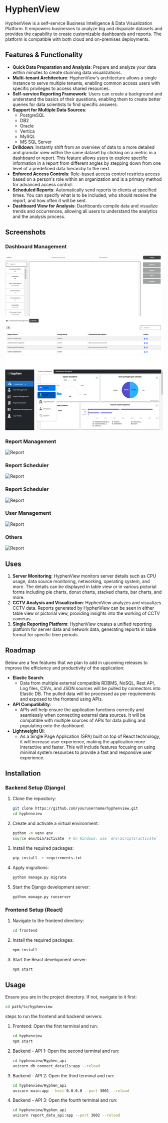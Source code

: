 # HyphenView

HyphenView is a self-service Business Intelligence & Data Visualization Platform. It empowers businesses to analyze big and disparate datasets and provides the capability to create customizable dashboards and reports. The platform is compatible with both cloud and on-premises deployments.

## Features & Functionality

- **Quick Data Preparation and Analysis**: Prepare and analyze your data within minutes to create stunning data visualizations.
- **Multi-tenant Architecture**: HyphenView's architecture allows a single instance to serve multiple tenants, enabling common access users with specific privileges to access shared resources.
- **Self-service Reporting Framework**: Users can create a background and understand the basics of their questions, enabling them to create better queries for data scientists to find specific answers.
- **Support for Multiple Data Sources**:
  - PostgreSQL
  - DB2
  - Oracle
  - Vertica
  - MySQL
  - MS SQL Server
- **Drilldown**: Instantly shift from an overview of data to a more detailed and granular view within the same dataset by clicking on a metric in a dashboard or report. This feature allows users to explore specific information in a report from different angles by stepping down from one level of a predefined data hierarchy to the next.
- **Enforced Access Controls**: Role-based access control restricts access based on a person's role within an organization and is a primary method for advanced access control.
- **Scheduled Reports**: Automatically send reports to clients at specified times. You can specify what is to be included, who should receive the report, and how often it will be sent.
- **Dashboard View for Analysis**: Dashboards compile data and visualize trends and occurrences, allowing all users to understand the analytics and the analysis process.

## Screenshots

### Dashboard Management
![DashboardCreation](screenShots/DashbaordManagement/DashboardCreation.png)
![DashboardManagement](screenShots/DashbaordManagement/DashboardManagement.png)
![DashboardOverview](screenShots/DashbaordManagement/DashboardSideBar.png)

### Report Management
![Report](screenshots/report.png)

### Report Scheduler
![Report](screenshots/report.png)

### Report Scheduler
![Report](screenshots/report.png)

### User Management
![Report](screenshots/report.png)

### Others
![Report](screenshots/report.png)

## Uses

1. **Server Monitoring**: HyphenView monitors server details such as CPU usage, data source monitoring, networking, operating system, and more. The details can be displayed in table view or in various pictorial forms including pie charts, donut charts, stacked charts, bar charts, and more.
2. **CCTV Analysis and Visualization**: HyphenView analyzes and visualizes CCTV data. Reports generated by HyphenView can be seen in either table view or pictorial view, providing insights into the working of CCTV cameras.
3. **Single Reporting Platform**: HyphenView creates a unified reporting platform for server data and network data, generating reports in table format for specific time periods.

## Roadmap

Below are a few features that we plan to add in upcoming releases to improve the efficiency and productivity of the application:

- **Elastic Search**: 
  - Data from multiple external compatible RDBMS, NoSQL, Rest API, Log files, CSVs, and JSON sources will be pulled by connectors into Elastic DB. The pulled data will be processed as per requirements and exposed to the frontend using APIs.
- **API Compatibility**:
  - APIs will help ensure the application functions correctly and seamlessly when connecting external data sources. It will be compatible with multiple sources of APIs for data pulling and populating onto the dashboard.
- **Lightweight UI**:
  - As a Single Page Application (SPA) built on top of React technology, it will increase user experience, making the application more interactive and faster. This will include features focusing on using minimal system resources to provide a fast and responsive user experience.

## Installation

### Backend Setup (Django)

1. Clone the repository:
    ```sh
    git clone https://github.com/yourusername/hyphenview.git
    cd hyphenview
    ```

2. Create and activate a virtual environment:
    ```sh
    python -m venv env
    source env/bin/activate  # On Windows, use `env\Scripts\activate`
    ```

3. Install the required packages:
    ```sh
    pip install -r requirements.txt
    ```

4. Apply migrations:
    ```sh
    python manage.py migrate
    ```

5. Start the Django development server:
    ```sh
    python manage.py runserver
    ```

### Frontend Setup (React)

1. Navigate to the frontend directory:
    ```sh
    cd frontend
    ```

2. Install the required packages:
    ```sh
    npm install
    ```

3. Start the React development server:
    ```sh
    npm start
    ```

## Usage

Ensure you are in the project directory. If not, navigate to it first:
```sh
cd path/to/hyphenview
```
steps to run the frontend and backend servers:
1. Frontend: Open the first terminal and run:
   ```sh
   cd hyphenview
   npm start
   ```
2. Backend - API 1: Open the second terminal and run:
   ```sh
   cd hyphenview/Hyphen_api
   uvicorn db_connect_details:app --reload
   ```
3. Backend - API 2: Open the third terminal and run:
   ```sh
   cd hyphenview/Hyphen_api
   uvicorn main:app --host 0.0.0.0 --port 3001 --reload
   ```
4. Backend - API 3: Open the fourth terminal and run:
   ```sh
   cd hyphenview/Hyphen_api
   uvicorn report_data_api:app --port 3002 --reload
   ```

